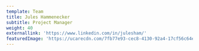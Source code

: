 ```yaml
---
template: Team
title: Jules Hammenecker
subtitle: Project Manager
weight: 40
externallink: 'https://www.linkedin.com/in/julesham/'
featuredImage: 'https://ucarecdn.com/7fb77e93-cec8-4130-92a4-17cf56c64ec5/'
---
```


